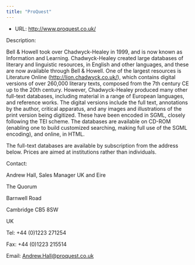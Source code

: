 ```yaml
---
title: "ProQuest"
---
```









* URL: <http://www.proquest.co.uk/>



Description:


Bell & Howell took over Chadwyck-Healey in 1999, and is now known as Information
 and Learning. Chadwyck-Healey created large databases of literary and linguistic resources,
 in English and other languages, and these are now available through Bell & Howell.
 One of the largest resources is Literature Online (<http://lion.chadwyck.co.uk/>), which contains digital versions of over 260,000 literary texts, composed from the
 7th century CE up to the 20th century. However, Chadwyck-Healey produced many other
 full-text databases, including material in a range of European languages, and reference
 works. The digital versions include the full text, annotations by the author, critical
 apparatus, and any images and illustrations of the print version being digitized.
 These have been encoded in SGML, closely following the TEI scheme. The databases are
 available on CD-ROM (enabling one to build customized searching, making full use of
 the SGML encoding), and online, in HTML.


The full-text databases are available by subscription from the address below. Prices
 are aimed at institutions rather than individuals.



Contact:



Andrew Hall, Sales Manager UK and Eire


The Quorum


Barnwell Road


Cambridge CB5 8SW


UK


Tel: +44 (0)1223 271254


Fax: +44 (0)1223 215514


Email: [Andrew.Hall@proquest.co.uk](mailto:andrew.hall@proquest.co.uk)





